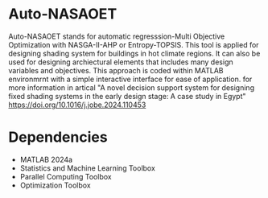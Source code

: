 # Auto-NASAOET
Auto-NASAOET stands for automatic regresssion-Multi Objective Optimization with NASGA-II-AHP or Entropy-TOPSIS. This tool is applied for designing shading system for buildings in hot climate regions. It can also be used for designing archiectural elements that includes many design variables and objectives. This approach is coded within MATLAB environmrnt with a simple interactive interface for ease of application.
 for more information in artical "A novel decision support system for designing fixed shading systems in the early design stage: A case study in Egypt" https://doi.org/10.1016/j.jobe.2024.110453
# Dependencies 
* MATLAB 2024a
* Statistics and Machine Learning Toolbox
* Parallel Computing Toolbox
* Optimization Toolbox


